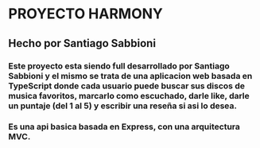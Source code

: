 # PROYECTO HARMONY

## Hecho por Santiago Sabbioni

### Este proyecto esta siendo full desarrollado por Santiago Sabbioni y el mismo se trata de una aplicacion web basada en TypeScript donde cada usuario puede buscar sus discos de musica favoritos, marcarlo como escuchado, darle like, darle un puntaje (del 1 al 5) y escribir una reseña si asi lo desea.
### Es una api basica basada en Express, con una arquitectura MVC.